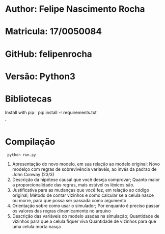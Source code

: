 # Author: Felipe Nascimento Rocha
# Matricula: 17/0050084 
# GitHub: felipenrocha
# Versão: Python3



# Bibliotecas
Install with pip
`
pip install -r requirements.txt

` 

# Compilação

` 
python run.py
`

1. Apresentação do novo modelo, em sua relação ao modelo original;
    Novo modelço com regras de sobrevivência variavéis, ao invés da padrao de John Conway (23/3)
2. Descrição da hipótese causal que você deseja comprovar;
    Quanto maior a proporcionalidade das regras, mais estável os léxicos são.
3. Justificativa para as mudanças que você fez, em relação ao código original;
    Método de contar vizinhos e como calcular se a celula nasce ou morre, para que possa ser passada como argumento
4. Orientação sobre como usar o simulador;
    Por enquanto é preciso passar os valores das regras dinamicamente no arquivo 
5. Descrição das variáveis do modelo usadas na simulação;
    Quantidade de vizinhos para que a celula fiquer viva
    Quantidade de vizinhos para que uma celula morta nasça


